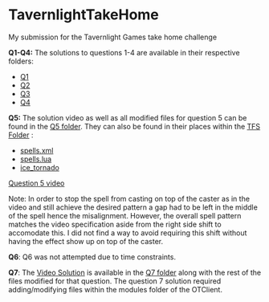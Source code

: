 # TavernlightTakeHome
My submission for the Tavernlight Games take home challenge

**Q1-Q4:** The solutions to questions 1-4 are available in their respective folders:

- [Q1](https://github.com/kierangara/TavernlightTakeHome/blob/main/Q1/Question1_Solution.lua)
- [Q2](https://github.com/kierangara/TavernlightTakeHome/blob/main/Q2/Question2_Solution.lua)
- [Q3](https://github.com/kierangara/TavernlightTakeHome/blob/main/Q3/Question3_Solution.lua)
- [Q4](https://github.com/kierangara/TavernlightTakeHome/blob/main/Q4/Question4_Solution.cpp)

**Q5:** The solution video as well as all modified files for question 5 can be found in the [Q5 folder](https://github.com/kierangara/TavernlightTakeHome/tree/main/Q5). They can also be found in their places within the [TFS Folder](https://github.com/kierangara/TavernlightTakeHome/tree/main/tfs-v1.4-windows-msvc-Release-luajit) :

- [spells.xml](https://github.com/kierangara/TavernlightTakeHome/blob/main/tfs-v1.4-windows-msvc-Release-luajit/data/spells/spells.xml)
- [spells.lua](https://github.com/kierangara/TavernlightTakeHome/blob/main/tfs-v1.4-windows-msvc-Release-luajit/data/spells/lib/spells.lua)
- [ice_tornado](https://github.com/kierangara/TavernlightTakeHome/blob/main/tfs-v1.4-windows-msvc-Release-luajit/data/spells/scripts/attack/ice_tornado.lua)

[Question 5 video](https://github.com/kierangara/TavernlightTakeHome/blob/main/Q5/Question5_SolutionVid.mp4)

Note: In order to stop the spell from casting on top of the caster as in the video and still achieve the desired pattern a gap had to be left in the middle of the spell hence the misalignment. However, the overall spell pattern matches the video specification aside from the right side shift to accomodate this. I did not find a way to avoid requiring this shift without having the effect show up on top of the caster.

**Q6**: Q6 was not attempted due to time constraints.

**Q7**: The [Video Solution](https://github.com/kierangara/TavernlightTakeHome/blob/main/Q7/Question7_SolutionVid.mp4) is available in the [Q7 folder](https://github.com/kierangara/TavernlightTakeHome/tree/main/Q7) along with the rest of the files modified for that question. The question 7 solution required adding/modifying files within the modules folder of the OTClient.

